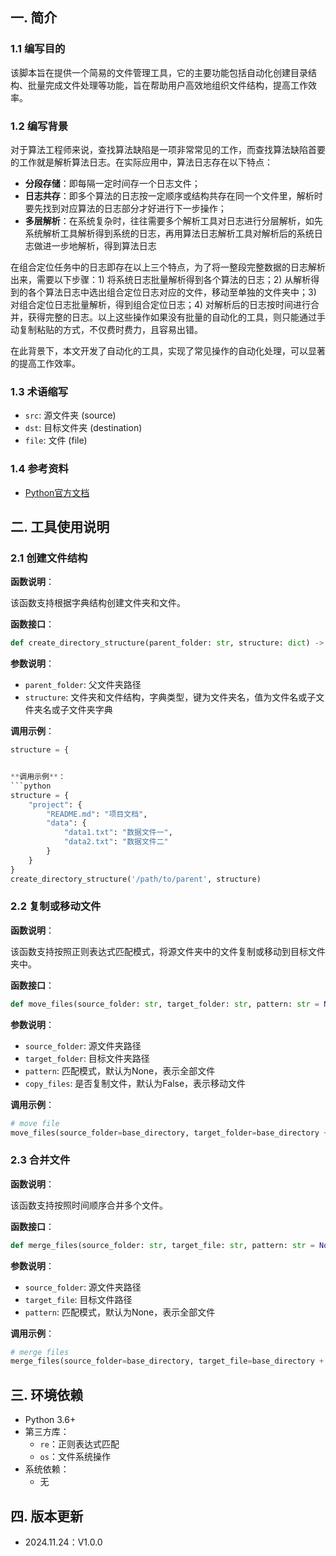 ## 一. 简介

### 1.1 编写目的
​	该脚本旨在提供一个简易的文件管理工具，它的主要功能包括自动化创建目录结构、批量完成文件处理等功能，旨在帮助用户高效地组织文件结构，提高工作效率。

### 1.2 编写背景
​	对于算法工程师来说，查找算法缺陷是一项非常常见的工作，而查找算法缺陷首要的工作就是解析算法日志。在实际应用中，算法日志存在以下特点：

- **分段存储**：即每隔一定时间存一个日志文件；
- **日志共存**：即多个算法的日志按一定顺序或结构共存在同一个文件里，解析时要先找到对应算法的日志部分才好进行下一步操作；
- **多层解析**：在系统复杂时，往往需要多个解析工具对日志进行分层解析，如先系统解析工具解析得到系统的日志，再用算法日志解析工具对解析后的系统日志做进一步地解析，得到算法日志

​	在组合定位任务中的日志即存在以上三个特点，为了将一整段完整数据的日志解析出来，需要以下步骤：1) 将系统日志批量解析得到各个算法的日志；2) 从解析得到的各个算法日志中选出组合定位日志对应的文件，移动至单独的文件夹中；3) 对组合定位日志批量解析，得到组合定位日志；4) 对解析后的日志按时间进行合并，获得完整的日志。以上这些操作如果没有批量的自动化的工具，则只能通过手动复制粘贴的方式，不仅费时费力，且容易出错。

​	在此背景下，本文开发了自动化的工具，实现了常见操作的自动化处理，可以显著的提高工作效率。

### 1.3 术语缩写
- `src`: 源文件夹 (source)
- `dst`: 目标文件夹 (destination)
- `file`: 文件 (file)

### 1.4 参考资料
- [Python官方文档](https://docs.python.org/3/)

## 二. 工具使用说明

### 2.1 创建文件结构

**函数说明**：

该函数支持根据字典结构创建文件夹和文件。

**函数接口**：

```python
def create_directory_structure(parent_folder: str, structure: dict) -> None
```

**参数说明**：
- `parent_folder`: 父文件夹路径
- `structure`: 文件夹和文件结构，字典类型，键为文件夹名，值为文件名或子文件夹名或子文件夹字典

**调用示例**：

```python
structure = {


**调用示例**：
```python
structure = {
    "project": {
        "README.md": "项目文档",
        "data": {
            "data1.txt": "数据文件一",
            "data2.txt": "数据文件二"
        }
    }
}
create_directory_structure('/path/to/parent', structure)
```

### 2.2 复制或移动文件
**函数说明**：
    
该函数支持按照正则表达式匹配模式，将源文件夹中的文件复制或移动到目标文件夹中。

**函数接口**：

```python
def move_files(source_folder: str, target_folder: str, pattern: str = None, copy_files: bool = False) -> None:
```

**参数说明**：
- `source_folder`: 源文件夹路径
- `target_folder`: 目标文件夹路径
- `pattern`: 匹配模式，默认为None，表示全部文件
- `copy_files`: 是否复制文件，默认为False，表示移动文件

**调用示例**：

```python
# move file
move_files(source_folder=base_directory, target_folder=base_directory + "raw", pattern=r"\.bin")
```

### 2.3 合并文件
**函数说明**：

该函数支持按照时间顺序合并多个文件。

**函数接口**：

```python
def merge_files(source_folder: str, target_file: str, pattern: str = None) -> None:
```

**参数说明**：
- `source_folder`: 源文件夹路径
- `target_file`: 目标文件路径
- `pattern`: 匹配模式，默认为None，表示全部文件


**调用示例**：

```python
# merge files
merge_files(source_folder=base_directory, target_file=base_directory + "log/all_log.txt", pattern=r"log.*\.txt")
```

## 三. 环境依赖
- Python 3.6+
- 第三方库：
    - `re`：正则表达式匹配
    - `os`：文件系统操作
- 系统依赖：
    - 无

## 四. 版本更新
- 2024.11.24：V1.0.0